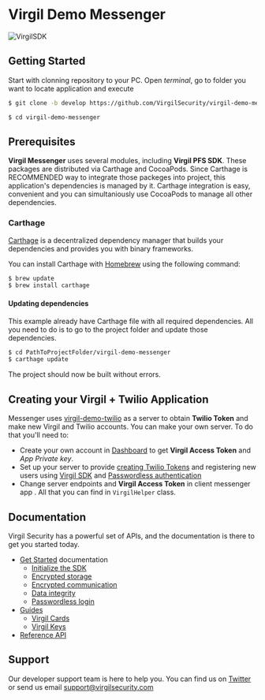 # Virgil Demo Messenger

![VirgilSDK](https://cloud.githubusercontent.com/assets/6513916/19643783/bfbf78be-99f4-11e6-8d5a-a43394f2b9b2.png)

## Getting Started

Start with clonning repository to your PC. Open *terminal*, go to folder you want to locate application and execute
```bash
$ git clone -b develop https://github.com/VirgilSecurity/virgil-demo-messenger.git

$ cd virgil-demo-messenger
```

## Prerequisites
**Virgil Messenger** uses several modules, including **Virgil PFS SDK**. These packages are distributed via Carthage and CocoaPods. Since Carthage is RECOMMENDED way to integrate those packeges into project, this application's dependencies is managed by it. Carthage integration is easy, convenient and you can simultaniously use CocoaPods to manage all other dependencies.

### Carthage

[Carthage](https://github.com/Carthage/Carthage) is a decentralized dependency manager that builds your dependencies and provides you with binary frameworks.

You can install Carthage with [Homebrew](http://brew.sh/) using the following command:

```bash
$ brew update
$ brew install carthage
```

#### Updating dependencies
This example already have Carthage file with all required dependencies. All you need to do is to go to the project folder and update those dependencies.

```bash 
$ cd PathToProjectFolder/virgil-demo-messenger
$ carthage update
```

The project should now be built without errors.

## Creating your Virgil + Twilio Application
Messenger uses [virgil-demo-twilio](https://github.com/VirgilSecurity/virgil-demo-twilio/tree/v2-backend) as a server to obtain **Twilio Token** and make new Virgil and Twilio accounts. You can make your own server. To do that you'll need to:
- Create your own account in [Dashboard](https://developer.virgilsecurity.com/account/signin) to get **Virgil Access Token** and *App Private key*.
- Set up your server to provide [creating Twilio Tokens](https://www.twilio.com/docs/api/chat/guides/create-tokens) and registering new users using [Virgil SDK](https://developer.virgilsecurity.com/docs/swift/get-started/encrypted-communication) and [Passwordless authentication](https://developer.virgilsecurity.com/docs/ruby/get-started/passwordless-authentication#setup-your-server)
- Change server endpoints and **Virgil Access Token** in client messenger app . All that you can find in `VirgilHelper` class.

## Documentation

Virgil Security has a powerful set of APIs, and the documentation is there to get you started today.

* [Get Started][_getstarted_root] documentation
  * [Initialize the SDK][_initialize_root]
  * [Encrypted storage][_getstarted_storage]
  * [Encrypted communication][_getstarted_encryption]
  * [Data integrity][_getstarted_data_integrity]
  * [Passwordless login][_getstarted_passwordless_login]
* [Guides][_guides]
  * [Virgil Cards][_guide_virgil_cards]
  * [Virgil Keys][_guide_virgil_keys]
* [Reference API][_reference_api]

## Support

Our developer support team is here to help you. You can find us on [Twitter](https://twitter.com/virgilsecurity) or send us email support@virgilsecurity.com

[__support_email]: https://google.com.ua/
[_getstarted_root]: https://developer.virgilsecurity.com/docs/swift/get-started
[_getstarted]: https://developer.virgilsecurity.com/docs/swift/guides
[_getstarted_encryption]: https://developer.virgilsecurity.com/docs/swift/get-started/encrypted-communication
[_getstarted_storage]: https://developer.virgilsecurity.com/docs/swift/get-started/encrypted-storage
[_getstarted_data_integrity]: https://developer.virgilsecurity.com/docs/swift/get-started/data-integrity
[_getstarted_passwordless_login]: https://developer.virgilsecurity.com/docs/swift/get-started/passwordless-authentication
[_guides]: https://developer.virgilsecurity.com/docs/swift/guides
[_guide_initialization]: https://developer.virgilsecurity.com/docs/swift/guides/settings/install-sdk
[_guide_virgil_cards]: https://developer.virgilsecurity.com/docs/swift/guides/virgil-card/creating
[_guide_virgil_keys]: https://developer.virgilsecurity.com/docs/swift/guides/virgil-key/generating
[_guide_encryption]: https://developer.virgilsecurity.com/docs/swift/guides/encryption/encrypting
[_initialize_root]: https://developer.virgilsecurity.com/docs/swift/guides/settings/initialize-sdk-on-client
[_reference_api]: http://virgilsecurity.github.io/virgil-sdk-x/
